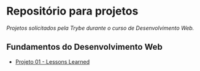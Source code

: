 # Repositório para projetos

*Projetos solicitados pela Trybe durante o curso de Desenvolvimento Web.*


## Fundamentos do Desenvolvimento Web

* [Projeto 01 - Lessons Learned](https://leandrochs.github.io/trybe-projetos/fundamentos-do-desenvolvimento-web/projeto01-lessons-learned/index.html)

